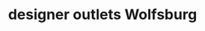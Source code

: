 ---
title: "designer outlets Wolfsburg"
url: /wolfsburg/designer-outlets-wolfsburg/
shop: Allgemein
---